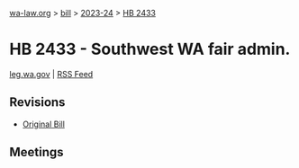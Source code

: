 [wa-law.org](/) > [bill](/bill/) > [2023-24](/bill/2023-24/) > [HB 2433](/bill/2023-24/hb/2433/)

# HB 2433 - Southwest WA fair admin.
[leg.wa.gov](https://app.leg.wa.gov/billsummary?BillNumber=2433&Year=2023&Initiative=false) | [RSS Feed](./rss.xml)

## Revisions
* [Original Bill](1/)

## Meetings